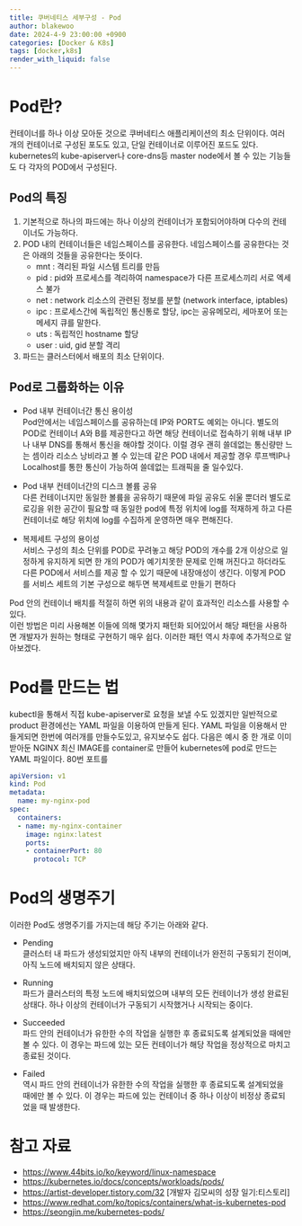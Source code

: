 ```yaml
---
title: 쿠버네티스 세부구성 - Pod
author: blakewoo
date: 2024-4-9 23:00:00 +0900
categories: [Docker & K8s]
tags: [docker,k8s]
render_with_liquid: false
---
```


# Pod란?
컨테이너를 하나 이상 모아둔 것으로 쿠버네티스 애플리케이션의 최소 단위이다.
여러 개의 컨테이너로 구성된 포도도 있고, 단일 컨테이너로 이루어진 포드도 있다.
kubernetes의 kube-apiserver나 core-dns등 master node에서 볼 수 있는 기능들도
다 각자의 POD에서 구성된다.

## Pod의 특징
1. 기본적으로 하나의 파드에는 하나 이상의 컨테이너가 포함되어야하며 다수의 컨테이너도 가능하다.
2. POD 내의 컨테이너들은 네임스페이스를 공유한다. 네임스페이스를 공유한다는 것은 아래의 것들을 공유한다는 뜻이다.
   - mnt : 격리된 파일 시스템 트리를 만듬
   - pid : pid와 프로세스를 격리하여 namespace가 다른 프로세스끼리 서로 엑세스 불가
   - net : network 리소스의 관련된 정보를 분할 (network interface, iptables)
   - ipc : 프로세스간에 독립적인 통신통로 할당, ipc는 공유메모리, 세마포어 또는 메세지 큐를 말한다.
   - uts : 독립적인 hostname 할당
   - user : uid, gid 분할 격리
3. 파드는 클러스터에서 배포의 최소 단위이다.

## Pod로 그룹화하는 이유
- Pod 내부 컨테이너간 통신 용이성   
  Pod안에서는 네임스페이스를 공유하는데 IP와 PORT도 예외는 아니다. 별도의 POD로 컨테이너 A와 B를 제공한다고 하면
  해당 컨테이너로 접속하기 위해 내부 IP나 내부 DNS를 통해서 통신을 해야할 것이다. 이럴 경우 괜히 쓸데없는 통신량만 느는 셈이라
  리소스 낭비라고 볼 수 있는데 같은 POD 내에서 제공할 경우 루프백IP나 Localhost를 통한 통신이 가능하여 쓸데없는 트래픽을 줄 일수있다.   
     

- Pod 내부 컨테이너간의 디스크 볼륨 공유   
  다른 컨테이너지만 동일한 볼륨을 공유하기 때문에 파일 공유도 쉬울 뿐더러 별도로 로깅을 위한
  공간이 필요할 때 동일한 pod에 특정 위치에 log를 적재하게 하고 다른 컨테이너로 해당 위치에 log를 수집하게
  운영하면 매우 편해진다.
        

- 복제세트 구성의 용이성   
  서비스 구성의 최소 단위를 POD로 꾸려놓고 해당 POD의 개수를 2개 이상으로 일정하게 유지하게 되면
  한 개의 POD가 예기치못한 문제로 인해 꺼진다고 하더라도 다른 POD에서 서비스를 제공 할 수 있기 때문에
  내장애성이 생긴다. 이렇게 POD를 서비스 세트의 기본 구성으로 해두면 복제세트로 만들기 편하다

Pod 안의 컨테이너 배치를 적절히 하면 위의 내용과 같이 효과적인 리소스를 사용할 수 있다.   
이런 방법은 미리 사용해본 이들에 의해 몇가지 패턴화 되어있어서 해당 패턴을 사용하면
개발자가 원하는 형태로 구현하기 매우 쉽다.
이러한 패턴 역시 차후에 추가적으로 알아보겠다.

# Pod를 만드는 법
kubectl을 통해서 직접 kube-apiserver로 요청을 보낼 수도 있겠지만 일반적으로 product 환경에선는 YAML 파일을 이용하여
만들게 된다. YAML 파일을 이용해서 만들게되면 한번에 여러개를 만들수도있고, 유지보수도 쉽다.
다음은 예시 중 한 개로 이미 받아둔 NGINX 최신 IMAGE를 container로 만들어 kubernetes에 pod로 만드는 YAML 파일이다.
80번 포트를 

```yaml
apiVersion: v1
kind: Pod
metadata:
  name: my-nginx-pod
spec:
  containers:
  - name: my-nginx-container
    image: nginx:latest
    ports:
    - containerPort: 80
      protocol: TCP
```

# Pod의 생명주기
이러한 Pod도 생명주기를 가지는데 해당 주기는 아래와 같다.

- Pending   
  클러스터 내 파드가 생성되었지만 아직 내부의 컨테이너가 완전히 구동되기 전이며,
  아직 노드에 배치되지 않은 상태다.

- Running   
  파드가 클러스터의 특정 노드에 배치되었으며 내부의 모든 컨테이너가 생성 완료된 상태다.
  하나 이상의 컨테이너가 구동되기 시작했거나 시작되는 중이다.

- Succeeded   
  파드 안의 컨테이너가 유한한 수의 작업을 실행한 후 종료되도록 설계되었을 때에만 볼 수 있다.
  이 경우는 파드에 있는 모든 컨테이너가 해당 작업을 정상적으로 마치고 종료된 것이다.

- Failed   
  역시 파드 안의 컨테이너가 유한한 수의 작업을 실행한 후 종료되도록 설계되었을 때에만 볼 수 있다.
  이 경우는 파드에 있는 컨테이너 중 하나 이상이 비정상 종료되었을 때 발생한다.


# 참고 자료
- https://www.44bits.io/ko/keyword/linux-namespace
- https://kubernetes.io/docs/concepts/workloads/pods/
- https://artist-developer.tistory.com/32 [개발자 김모씨의 성장 일기:티스토리]
- https://www.redhat.com/ko/topics/containers/what-is-kubernetes-pod
- https://seongjin.me/kubernetes-pods/
